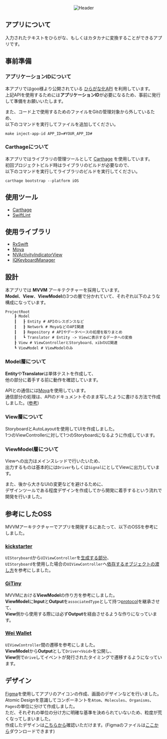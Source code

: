 <div align="center">
    <img src="https://user-images.githubusercontent.com/31949692/74712339-66534b80-5269-11ea-8fbe-6c25506e095e.png"  title="Header">
</div>

## アプリについて
入力されたテキストをひらがな、もしくはカタカナに変換することができるアプリです。

## 事前準備
### アプリケーションIDについて
本アプリではgoo様より公開されている [ひらがな化API](https://labs.goo.ne.jp/api/jp/hiragana-translation/) を利用しています。  
上記APIを使用するためには**アプリケーションID**が必要になるため、事前に発行して準備をお願いいたします。  

また、コード上で使用するためのファイルをGitの管理対象から外しているため、  
以下のコマンドを実行してファイルを追加してください。

```Shell
make inject-app-id APP_ID=#YOUR_APP_ID#
```

### Carthageについて
本アプリではライブラリの管理ツールとして [Carthage](https://github.com/Carthage/Carthage) を使用しています。  
初回プロジェクトビルド時はライブラリのビルドが必要なので、  
以下のコマンドを実行してライブラリのビルドを実行してください。  

```Shell
carthage bootstrap --platform iOS
```

## 使用ツール
- [Carthage](https://github.com/Carthage/Carthage)
- [SwiftLint](https://github.com/realm/SwiftLint)

## 使用ライブラリ
- [RxSwift](https://github.com/ReactiveX/RxSwift)
- [Moya](https://github.com/Moya/Moya)
- [NVActivityIndicatorView](https://github.com/ninjaprox/NVActivityIndicatorView)
- [IQKeyboardManager](https://github.com/hackiftekhar/IQKeyboardManager)

## 設計
本アプリでは **MVVM** アーキテクチャーを採用しています。  
**Model**、**View**、**ViewModel**の3つの層で分かれていて、それぞれ以下のような構成になっています。

```
ProjectRoot
    ┠ Model
    ┃   ┠ Entity # APIのレスポンスなど
    ┃   ┠ Network # MoyaなどのAPI関連
    ┃   ┠ Repository # APIやデータベースの処理を取りまとめ
    ┃   ┗ Translator # Entity -> Viewに表示するデータへの変換
    ┠ View # ViewControllerとStoryboard、xibのUI関連
    ┗ ViewModel # ViewModelのみ
```

### Model層について
**Entity**や**Translator**は単体テストを作成して、  
他の部分に着手する前に動作を確認しています。

APIとの通信には[Moya](https://github.com/Moya/Moya)を使用しています。  
通信部分の処理は、APIのドキュメントそのまま写したように書ける方法で作成しました。([参考](http://y-hryk.hatenablog.com/entry/2018/08/24/101332))

### View層について
StoryboardとAutoLayoutを使用してUIを作成しました。  
1つのViewControllerに対して1つのStoryboardになるように作成しています。

### ViewModel層について
Viewへの出力はメインスレッドで行いたいため、  
出力するものは基本的には`Driver`もしくは`Signal`にとしてViewに出力しています。

また、後から大きなUIの変更などを避けるために、  
デザインツールである程度デザインを作成してから開発に着手するという流れで開発を行いました。

## 参考にしたOSS
MVVMアーキテクチャーでアプリを開発するにあたって、以下のOSSを参考にしました。

### [kickstarter](https://github.com/kickstarter/ios-oss)  
`UIStoryboard`から`UIViewController`を[生成する部分](https://github.com/kickstarter/ios-oss/blob/master/Kickstarter-iOS/Library/Storyboard.swift)、  
`UIStoryboard`を使用した場合の`UIViewController`へ[依存するオブジェクトの渡し方](https://github.com/kickstarter/ios-oss/blob/master/Kickstarter-iOS/Views/Controllers/BackingViewController.swift#L45)を参考にしました。

### [GiTiny](https://github.com/k-lpmg/GiTiny)
MVVMにおける**ViewModel**の作り方を参考にしました。  
**ViewModel**に**Input**と**Output**を`associatedType`として持つ[protocol](https://github.com/k-lpmg/GiTiny/blob/master/GiTiny/Sources/Application/Protocols/ViewModelType.swift)を継承させて、  
**View**側から使用する際には必ず**Output**を経由させるような作りになっています。

### [Wei Wallet](https://github.com/popshootjapan/WeiWallet-iOS)
`UIViewController`間の遷移を参考にしました。  
**ViewModel**から**Output**として`Driver<Void>`を公開し、  
**View**側で`drive`してイベントが発行されたタイミングで遷移するようになっています。  

## デザイン
[Figma](https://www.figma.com/)を使用してアプリのアイコンの作成、画面のデザインなどを行いました。  
Atomic Designを意識してコンポーネントを`Atom`、`Molecules`、`Organisms`、`Pages`の単位に分けて作成しました。  
ただ、それぞれの単位の分け方に明確な基準を決められていないため、粒度が荒くなってしまいました。  
作成したデザインは[こちらから](https://www.figma.com/file/FcsGy0P0h1Q8BVXjltVbgt/Rubbby-iOS?node-id=58%3A77)確認いただけます。(Figmaのファイルは[ここから](https://www.dropbox.com/s/dh5fojrkn5yu5fl/Rubbby-iOS.fig?dl=0)ダウンロードできます)